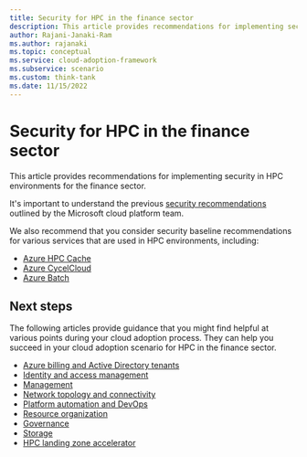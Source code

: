```yaml
---
title: Security for HPC in the finance sector 
description: This article provides recommendations for implementing security in HPC environments for the finance sector.  
author: Rajani-Janaki-Ram
ms.author: rajanaki
ms.topic: conceptual
ms.service: cloud-adoption-framework
ms.subservice: scenario
ms.custom: think-tank
ms.date: 11/15/2022
---
```


# Security for HPC in the finance sector

This article provides recommendations for implementing security in HPC environments for the finance sector.  

It's important to understand the previous [security recommendations](/azure/cloud-adoption-framework/ready/landing-zone/design-area/security) outlined by the Microsoft cloud platform team.

We also recommend that you consider security baseline recommendations for various services that are used in HPC environments, including:

 - [Azure HPC Cache](/security/benchmark/azure/baselines/hpc-cache-security-baseline)
 - [Azure CycelCloud](/azure/cyclecloud/concepts/security-best-practices?view=cyclecloud-8&preserve-view=true)
 - [Azure Batch](/azure/batch/security-controls-policy)

## Next steps

The following articles provide guidance that you might find helpful at various points during your cloud adoption process. They can help you succeed in your cloud adoption scenario for HPC in the finance sector.

- [Azure billing and Active Directory tenants](./azure-billing-active-directory-tenant.md)
- [Identity and access management](./identity-access-management.md)
- [Management](./management.md)
- [Network topology and connectivity](./network-topology-connectivity.md)
- [Platform automation and DevOps](./platform-automation-devops.md)
- [Resource organization](./resource-organization.md)
- [Governance](./security-governance-compliance.md)
- [Storage](./storage.md)
- [HPC landing zone accelerator](../azure-hpc-landing-zone-accelerator.md)
